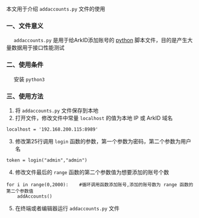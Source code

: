 本文用于介绍 `addaccounts.py` 文件的使用                     
### 一、文件意义                   
&nbsp;&nbsp;&nbsp;&nbsp; `addaccounts.py` 是用于给ArkID添加账号的 [python](https://www.python.org/) 脚本文件，目的是产生大量数据用于接口性能测试        
### 二、使用条件      
&nbsp;&nbsp;&nbsp;&nbsp;&nbsp;安装 `python3`     
### 三、使用方法      
1. 将 `addaccounts.py` 文件保存到本地    
2. 打开文件，修改文件中常量 `localhost` 的值为本地 IP 或 ArkID 域名
```
localhost = '192.168.200.115:8989'
```  
3. 修改第25行调用 `login` 函数的参数，第一个参数为密码，第二个参数为用户名                    
```
token = login("admin","admin")
```
4. 修改文件最后的 `range` 函数的第二个参数值为想要添加的账号个数    
```
for i in range(0,2000):    #循环调用函数添加账号,添加的账号数为 range 函数的第二个参数值
    addAccounts()
```       
5. 在终端或者编辑器运行 `addaccounts.py` 文件

